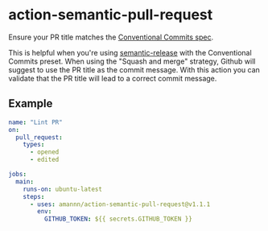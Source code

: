 # action-semantic-pull-request

Ensure your PR title matches the [Conventional Commits spec](https://www.conventionalcommits.org/).

This is helpful when you're using [semantic-release](https://github.com/semantic-release/semantic-release) with the Conventional Commits preset. When using the "Squash and merge" strategy, Github will suggest to use the PR title as the commit message. With this action you can validate that the PR title will lead to a correct commit message.

## Example

```yml
name: "Lint PR"
on:
  pull_request:
    types:
      - opened
      - edited

jobs:
  main:
    runs-on: ubuntu-latest
    steps:
      - uses: amannn/action-semantic-pull-request@v1.1.1
        env:
          GITHUB_TOKEN: ${{ secrets.GITHUB_TOKEN }}
```
